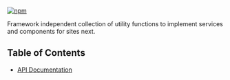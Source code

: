 [![npm](https://img.shields.io/npm/v/@acoustic-content-sdk/component-utils.svg?style=flat-square)](https://www.npmjs.com/package/@acoustic-content-sdk/component-utils)

Framework independent collection of utility functions to implement services and components for sites next.

## Table of Contents

- [API Documentation](./markdown/component-utils.md)
